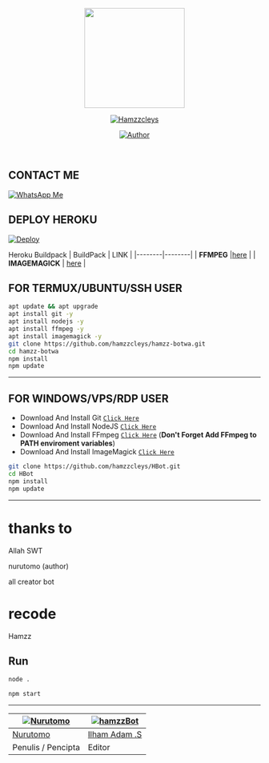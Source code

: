 
<p align="center">
<img src="https://telegra.ph/file/5c45bf9dbc6ac5531771a.jpg" width="200" height="200"/>
  </p>
  
 <p align="center">
 <a href="#"><img title="Hamzzcleys" src="https://img.shields.io/badge/Hamzzbot-green?colorA=%23ff0000&colorB=%23017e40&style=for-the-badge"></a>
</p>
<p align="center">
<a href="https://github.com/Nurutomo"><img title="Author" src="https://img.shields.io/badge/AUTHOR-nurutomo-blue.svg?style=for-the-badge&logo=github"></a>
</p>
</p>
<br>

## CONTACT ME
[![WhatsApp Me](https://img.shields.io/badge/WhatsApp%20Me-25D366?style=for-the-badge&logo=whatsapp&logoColor=white)](https://wa.me/6285850961679)

## DEPLOY HEROKU

[![Deploy](https://www.herokucdn.com/deploy/button.svg)](https://heroku.com/deploy?template=https://github.com/hamzzcelys/HBot)

Heroku Buildpack
| BuildPack | LINK |
|--------|--------|
| **FFMPEG** |[here](https://github.com/jonathanong/heroku-buildpack-ffmpeg-latest) |
| **IMAGEMAGICK** | [here](https://github.com/DuckyTeam/heroku-buildpack-imagemagick) |

## FOR TERMUX/UBUNTU/SSH USER

```bash
apt update && apt upgrade
apt install git -y
apt install nodejs -y
apt install ffmpeg -y
apt install imagemagick -y
git clone https://github.com/hamzzcleys/hamzz-botwa.git
cd hamzz-botwa
npm install
npm update
```
---------

## FOR WINDOWS/VPS/RDP USER

* Download And Install Git [`Click Here`](https://git-scm.com/downloads)
* Download And Install NodeJS [`Click Here`](https://nodejs.org/en/download)
* Download And Install FFmpeg [`Click Here`](https://ffmpeg.org/download.html) (**Don't Forget Add FFmpeg to PATH enviroment variables**)
* Download And Install ImageMagick [`Click Here`](https://imagemagick.org/script/download.php)

```bash
git clone https://github.com/hamzzcleys/HBot.git
cd HBot
npm install
npm update
```

---------
# thanks to 
Allah SWT

nurutomo (author)

all creator bot

# recode 
Hamzz

## Run

```bash
node .

npm start
```

---------
[![Nurutomo](https://github.com/Nurutomo.png?size=100)](https://github.com/Nurutomo) | [![hamzzBot](https://github.com/hamzzcleys.png?size=100)](https://github.com/hamzzcleys)
----|----
[Nurutomo](https://github.com/Nurutomo) | [Ilham Adam .S](https://github.com/hamzzcleys)
 Penulis / Pencipta | Editor

